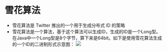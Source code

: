 # 雪花算法

- 雪花算法是 Twitter 推出的一个用于生成分布式 ID 的策略
- 雪花算法是一个算法，基于这个算法可以生成ID，生成的ID是一个Long型。在Java中一个Long型是8个字节，算下来是64bit。如下是使用雪花算法生成的一个ID的二进制形式示意图：
  ![](./assert/20220728100616.png)
